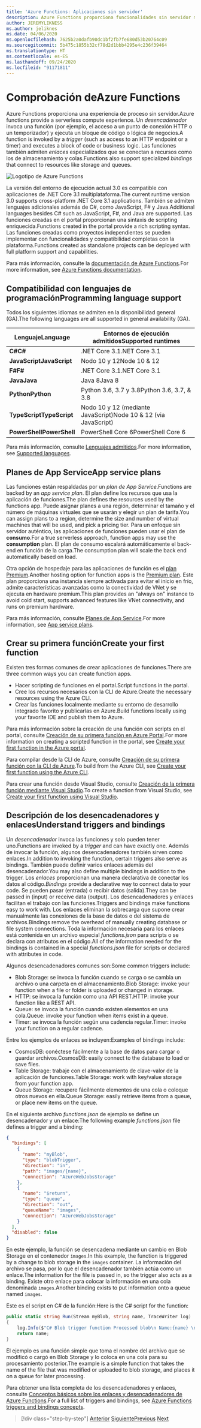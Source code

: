 ```yaml
---
title: 'Azure Functions: Aplicaciones sin servidor'
description: Azure Functions proporciona funcionalidades sin servidor mediante varios lenguajes (C#, JavaScript, Java) y plataformas para proporcionar código de escalado instantáneo orientado a eventos.
author: JEREMYLIKNESS
ms.author: jeliknes
ms.date: 04/06/2020
ms.openlocfilehash: 7625b2a0dafb90dc1bf2fb7fe680d53b20764c09
ms.sourcegitcommit: 5b475c1855b32cf78d2d1bbb4295e4c236f39464
ms.translationtype: HT
ms.contentlocale: es-ES
ms.lasthandoff: 09/24/2020
ms.locfileid: "91171811"
---
```

# <a name="azure-functions"></a><span data-ttu-id="e422f-103">Comprobación de</span><span class="sxs-lookup"><span data-stu-id="e422f-103">Azure Functions</span></span>

<span data-ttu-id="e422f-104">Azure Functions proporciona una experiencia de proceso sin servidor.</span><span class="sxs-lookup"><span data-stu-id="e422f-104">Azure functions provide a serverless compute experience.</span></span> <span data-ttu-id="e422f-105">Un *desencadenador* invoca una función (por ejemplo, el acceso a un punto de conexión HTTP o un temporizador) y ejecuta un bloque de código o lógica de negocios.</span><span class="sxs-lookup"><span data-stu-id="e422f-105">A function is invoked by a *trigger* (such as access to an HTTP endpoint or a timer) and executes a block of code or business logic.</span></span> <span data-ttu-id="e422f-106">Las funciones también admiten *enlaces* especializados que se conectan a recursos como los de almacenamiento y colas.</span><span class="sxs-lookup"><span data-stu-id="e422f-106">Functions also support specialized *bindings* that connect to resources like storage and queues.</span></span>

![Logotipo de Azure Functions](./media/azure-functions-logo.png)

<span data-ttu-id="e422f-108">La versión del entorno de ejecución actual 3.0 es compatible con aplicaciones de .NET Core 3.1 multiplataforma.</span><span class="sxs-lookup"><span data-stu-id="e422f-108">The current runtime version 3.0 supports cross-platform .NET Core 3.1 applications.</span></span> <span data-ttu-id="e422f-109">También se admiten lenguajes adicionales además de C#, como JavaScript, F# y Java.</span><span class="sxs-lookup"><span data-stu-id="e422f-109">Additional languages besides C# such as JavaScript, F#, and Java are supported.</span></span> <span data-ttu-id="e422f-110">Las funciones creadas en el portal proporcionan una sintaxis de scripting enriquecida.</span><span class="sxs-lookup"><span data-stu-id="e422f-110">Functions created in the portal provide a rich scripting syntax.</span></span> <span data-ttu-id="e422f-111">Las funciones creadas como proyectos independientes se pueden implementar con funcionalidades y compatibilidad completas con la plataforma.</span><span class="sxs-lookup"><span data-stu-id="e422f-111">Functions created as standalone projects can be deployed with full platform support and capabilities.</span></span>

<span data-ttu-id="e422f-112">Para más información, consulte la [documentación de Azure Functions](/azure/azure-functions).</span><span class="sxs-lookup"><span data-stu-id="e422f-112">For more information, see [Azure Functions documentation](/azure/azure-functions).</span></span>

## <a name="programming-language-support"></a><span data-ttu-id="e422f-113">Compatibilidad con lenguajes de programación</span><span class="sxs-lookup"><span data-stu-id="e422f-113">Programming language support</span></span>

<span data-ttu-id="e422f-114">Todos los siguientes idiomas se admiten en la disponibilidad general (GA).</span><span class="sxs-lookup"><span data-stu-id="e422f-114">The following languages are all supported in general availability (GA).</span></span>

|<span data-ttu-id="e422f-115">Lenguaje</span><span class="sxs-lookup"><span data-stu-id="e422f-115">Language</span></span>      |<span data-ttu-id="e422f-116">Entornos de ejecución admitidos</span><span class="sxs-lookup"><span data-stu-id="e422f-116">Supported runtimes</span></span>|
|--------------|------------------|
|<span data-ttu-id="e422f-117">**C#**</span><span class="sxs-lookup"><span data-stu-id="e422f-117">**C#**</span></span>        |<span data-ttu-id="e422f-118">.NET Core 3.1</span><span class="sxs-lookup"><span data-stu-id="e422f-118">.NET Core 3.1</span></span>     |
|<span data-ttu-id="e422f-119">**JavaScript**</span><span class="sxs-lookup"><span data-stu-id="e422f-119">**JavaScript**</span></span>|<span data-ttu-id="e422f-120">Nodo 10 y 12</span><span class="sxs-lookup"><span data-stu-id="e422f-120">Node 10 & 12</span></span>      |
|<span data-ttu-id="e422f-121">**F#**</span><span class="sxs-lookup"><span data-stu-id="e422f-121">**F#**</span></span>        |<span data-ttu-id="e422f-122">.NET Core 3.1</span><span class="sxs-lookup"><span data-stu-id="e422f-122">.NET Core 3.1</span></span>     |
|<span data-ttu-id="e422f-123">**Java**</span><span class="sxs-lookup"><span data-stu-id="e422f-123">**Java**</span></span>      |<span data-ttu-id="e422f-124">Java 8</span><span class="sxs-lookup"><span data-stu-id="e422f-124">Java 8</span></span>            |
|<span data-ttu-id="e422f-125">**Python**</span><span class="sxs-lookup"><span data-stu-id="e422f-125">**Python**</span></span>    |<span data-ttu-id="e422f-126">Python 3.6, 3.7 y 3.8</span><span class="sxs-lookup"><span data-stu-id="e422f-126">Python 3.6, 3.7, & 3.8</span></span>|
|<span data-ttu-id="e422f-127">**TypeScript**</span><span class="sxs-lookup"><span data-stu-id="e422f-127">**TypeScript**</span></span>|<span data-ttu-id="e422f-128">Nodo 10 y 12 (mediante JavaScript)</span><span class="sxs-lookup"><span data-stu-id="e422f-128">Node 10 & 12 (via JavaScript)</span></span>|
|<span data-ttu-id="e422f-129">**PowerShell**</span><span class="sxs-lookup"><span data-stu-id="e422f-129">**PowerShell**</span></span>|<span data-ttu-id="e422f-130">PowerShell Core 6</span><span class="sxs-lookup"><span data-stu-id="e422f-130">PowerShell Core 6</span></span>|

<span data-ttu-id="e422f-131">Para más información, consulte [Lenguajes admitidos](/azure/azure-functions/supported-languages).</span><span class="sxs-lookup"><span data-stu-id="e422f-131">For more information, see [Supported languages](/azure/azure-functions/supported-languages).</span></span>

## <a name="app-service-plans"></a><span data-ttu-id="e422f-132">Planes de App Service</span><span class="sxs-lookup"><span data-stu-id="e422f-132">App service plans</span></span>

<span data-ttu-id="e422f-133">Las funciones están respaldadas por un *plan de App Service*.</span><span class="sxs-lookup"><span data-stu-id="e422f-133">Functions are backed by an *app service plan*.</span></span> <span data-ttu-id="e422f-134">El plan define los recursos que usa la aplicación de funciones.</span><span class="sxs-lookup"><span data-stu-id="e422f-134">The plan defines the resources used by the functions app.</span></span> <span data-ttu-id="e422f-135">Puede asignar planes a una región, determinar el tamaño y el número de máquinas virtuales que se usarán y elegir un plan de tarifa.</span><span class="sxs-lookup"><span data-stu-id="e422f-135">You can assign plans to a region, determine the size and number of virtual machines that will be used, and pick a pricing tier.</span></span> <span data-ttu-id="e422f-136">Para un enfoque sin servidor auténtico, las aplicaciones de funciones pueden usar el plan de **consumo**.</span><span class="sxs-lookup"><span data-stu-id="e422f-136">For a true serverless approach, function apps may use the **consumption** plan.</span></span> <span data-ttu-id="e422f-137">El plan de consumo escalará automáticamente el back-end en función de la carga.</span><span class="sxs-lookup"><span data-stu-id="e422f-137">The consumption plan will scale the back end automatically based on load.</span></span>

<span data-ttu-id="e422f-138">Otra opción de hospedaje para las aplicaciones de función es el [plan Premium](/azure/azure-functions/functions-premium-plan).</span><span class="sxs-lookup"><span data-stu-id="e422f-138">Another hosting option for function apps is the [Premium plan](/azure/azure-functions/functions-premium-plan).</span></span> <span data-ttu-id="e422f-139">Este plan proporciona una instancia siempre activada para evitar el inicio en frío, admite características avanzadas como la conectividad de VNet y se ejecuta en hardware premium.</span><span class="sxs-lookup"><span data-stu-id="e422f-139">This plan provides an "always on" instance to avoid cold start, supports advanced features like VNet connectivity, and runs on premium hardware.</span></span>

<span data-ttu-id="e422f-140">Para más información, consulte [Planes de App Service](/azure/app-service/azure-web-sites-web-hosting-plans-in-depth-overview).</span><span class="sxs-lookup"><span data-stu-id="e422f-140">For more information, see [App service plans](/azure/app-service/azure-web-sites-web-hosting-plans-in-depth-overview).</span></span>

## <a name="create-your-first-function"></a><span data-ttu-id="e422f-141">Crear su primera función</span><span class="sxs-lookup"><span data-stu-id="e422f-141">Create your first function</span></span>

<span data-ttu-id="e422f-142">Existen tres formas comunes de crear aplicaciones de funciones.</span><span class="sxs-lookup"><span data-stu-id="e422f-142">There are three common ways you can create function apps.</span></span>

- <span data-ttu-id="e422f-143">Hacer scripting de funciones en el portal.</span><span class="sxs-lookup"><span data-stu-id="e422f-143">Script functions in the portal.</span></span>
- <span data-ttu-id="e422f-144">Cree los recursos necesarios con la CLI de Azure.</span><span class="sxs-lookup"><span data-stu-id="e422f-144">Create the necessary resources using the Azure CLI.</span></span>
- <span data-ttu-id="e422f-145">Crear las funciones localmente mediante su entorno de desarrollo integrado favorito y publicarlas en Azure.</span><span class="sxs-lookup"><span data-stu-id="e422f-145">Build functions locally using your favorite IDE and publish them to Azure.</span></span>

<span data-ttu-id="e422f-146">Para más información sobre la creación de una función con scripts en el portal, consulte [Creación de su primera función en Azure Portal](/azure/azure-functions/functions-create-first-azure-function).</span><span class="sxs-lookup"><span data-stu-id="e422f-146">For more information on creating a scripted function in the portal, see [Create your first function in the Azure portal](/azure/azure-functions/functions-create-first-azure-function).</span></span>

<span data-ttu-id="e422f-147">Para compilar desde la CLI de Azure, consulte [Creación de su primera función con la CLI de Azure](/azure/azure-functions/functions-create-first-azure-function-azure-cli).</span><span class="sxs-lookup"><span data-stu-id="e422f-147">To build from the Azure CLI, see [Create your first function using the Azure CLI](/azure/azure-functions/functions-create-first-azure-function-azure-cli).</span></span>

<span data-ttu-id="e422f-148">Para crear una función desde Visual Studio, consulte [Creación de la primera función mediante Visual Studio](/azure/azure-functions/functions-create-your-first-function-visual-studio).</span><span class="sxs-lookup"><span data-stu-id="e422f-148">To create a function from Visual Studio, see [Create your first function using Visual Studio](/azure/azure-functions/functions-create-your-first-function-visual-studio).</span></span>

## <a name="understand-triggers-and-bindings"></a><span data-ttu-id="e422f-149">Descripción de los desencadenadores y enlaces</span><span class="sxs-lookup"><span data-stu-id="e422f-149">Understand triggers and bindings</span></span>

<span data-ttu-id="e422f-150">Un *desencadenador* invoca las funciones y solo pueden tener uno.</span><span class="sxs-lookup"><span data-stu-id="e422f-150">Functions are invoked by a *trigger* and can have exactly one.</span></span> <span data-ttu-id="e422f-151">Además de invocar la función, algunos desencadenadores también sirven como enlaces.</span><span class="sxs-lookup"><span data-stu-id="e422f-151">In addition to invoking the function, certain triggers also serve as bindings.</span></span> <span data-ttu-id="e422f-152">También puede definir varios enlaces además del desencadenador.</span><span class="sxs-lookup"><span data-stu-id="e422f-152">You may also define multiple bindings in addition to the trigger.</span></span> <span data-ttu-id="e422f-153">Los *enlaces* proporcionan una manera declarativa de conectar los datos al código.</span><span class="sxs-lookup"><span data-stu-id="e422f-153">*Bindings* provide a declarative way to connect data to your code.</span></span> <span data-ttu-id="e422f-154">Se pueden pasar (entrada) o recibir datos (salida).</span><span class="sxs-lookup"><span data-stu-id="e422f-154">They can be passed in (input) or receive data (output).</span></span> <span data-ttu-id="e422f-155">Los desencadenadores y enlaces facilitan el trabajo con las funciones.</span><span class="sxs-lookup"><span data-stu-id="e422f-155">Triggers and bindings make functions easy to work with.</span></span> <span data-ttu-id="e422f-156">Los enlaces eliminan la sobrecarga que supone crear manualmente las conexiones de la base de datos o del sistema de archivos.</span><span class="sxs-lookup"><span data-stu-id="e422f-156">Bindings remove the overhead of manually creating database or file system connections.</span></span> <span data-ttu-id="e422f-157">Toda la información necesaria para los enlaces está contenida en un archivo especial *functions.json* para scripts o se declara con atributos en el código.</span><span class="sxs-lookup"><span data-stu-id="e422f-157">All of the information needed for the bindings is contained in a special *functions.json* file for scripts or declared with attributes in code.</span></span>

<span data-ttu-id="e422f-158">Algunos desencadenadores comunes son:</span><span class="sxs-lookup"><span data-stu-id="e422f-158">Some common triggers include:</span></span>

- <span data-ttu-id="e422f-159">Blob Storage: se invoca la función cuando se carga o se cambia un archivo o una carpeta en el almacenamiento.</span><span class="sxs-lookup"><span data-stu-id="e422f-159">Blob Storage: invoke your function when a file or folder is uploaded or changed in storage.</span></span>
- <span data-ttu-id="e422f-160">HTTP: se invoca la función como una API REST.</span><span class="sxs-lookup"><span data-stu-id="e422f-160">HTTP: invoke your function like a REST API.</span></span>
- <span data-ttu-id="e422f-161">Queue: se invoca la función cuando existen elementos en una cola.</span><span class="sxs-lookup"><span data-stu-id="e422f-161">Queue: invoke your function when items exist in a queue.</span></span>
- <span data-ttu-id="e422f-162">Timer: se invoca la función según una cadencia regular.</span><span class="sxs-lookup"><span data-stu-id="e422f-162">Timer: invoke your function on a regular cadence.</span></span>

<span data-ttu-id="e422f-163">Entre los ejemplos de enlaces se incluyen:</span><span class="sxs-lookup"><span data-stu-id="e422f-163">Examples of bindings include:</span></span>

- <span data-ttu-id="e422f-164">CosmosDB: conéctese fácilmente a la base de datos para cargar o guardar archivos.</span><span class="sxs-lookup"><span data-stu-id="e422f-164">CosmosDB: easily connect to the database to load or save files.</span></span>
- <span data-ttu-id="e422f-165">Table Storage: trabaje con el almacenamiento de clave-valor de la aplicación de funciones.</span><span class="sxs-lookup"><span data-stu-id="e422f-165">Table Storage: work with key/value storage from your function app.</span></span>
- <span data-ttu-id="e422f-166">Queue Storage: recupere fácilmente elementos de una cola o coloque otros nuevos en ella.</span><span class="sxs-lookup"><span data-stu-id="e422f-166">Queue Storage: easily retrieve items from a queue, or place new items on the queue.</span></span>

<span data-ttu-id="e422f-167">En el siguiente archivo *functions.json* de ejemplo se define un desencadenador y un enlace:</span><span class="sxs-lookup"><span data-stu-id="e422f-167">The following example *functions.json* file defines a trigger and a binding:</span></span>

```json
{
  "bindings": [
    {
      "name": "myBlob",
      "type": "blobTrigger",
      "direction": "in",
      "path": "images/{name}",
      "connection": "AzureWebJobsStorage"
    },
    {
      "name": "$return",
      "type": "queue",
      "direction": "out",
      "queueName": "images",
      "connection": "AzureWebJobsStorage"
    }
  ],
  "disabled": false
}
```

<span data-ttu-id="e422f-168">En este ejemplo, la función se desencadena mediante un cambio en Blob Storage en el contenedor `images`.</span><span class="sxs-lookup"><span data-stu-id="e422f-168">In this example, the function is triggered by a change to blob storage in the `images` container.</span></span> <span data-ttu-id="e422f-169">La información del archivo se pasa, por lo que el desencadenador también actúa como un enlace.</span><span class="sxs-lookup"><span data-stu-id="e422f-169">The information for the file is passed in, so the trigger also acts as a binding.</span></span> <span data-ttu-id="e422f-170">Existe otro enlace para colocar la información en una cola denominada `images`.</span><span class="sxs-lookup"><span data-stu-id="e422f-170">Another binding exists to put information onto a queue named `images`.</span></span>

<span data-ttu-id="e422f-171">Este es el script en C# de la función:</span><span class="sxs-lookup"><span data-stu-id="e422f-171">Here is the C# script for the function:</span></span>

```csharp
public static string Run(Stream myBlob, string name, TraceWriter log)
{
    log.Info($"C# Blob trigger function Processed blob\n Name:{name} \n Size: {myBlob.Length} Bytes");
    return name;
}
```

<span data-ttu-id="e422f-172">El ejemplo es una función simple que toma el nombre del archivo que se modificó o cargó en Blob Storage y lo coloca en una cola para su procesamiento posterior.</span><span class="sxs-lookup"><span data-stu-id="e422f-172">The example is a simple function that takes the name of the file that was modified or uploaded to blob storage, and places it on a queue for later processing.</span></span>

<span data-ttu-id="e422f-173">Para obtener una lista completa de los desencadenadores y enlaces, consulte [Conceptos básicos sobre los enlaces y desencadenadores de Azure Functions](/azure/azure-functions/functions-triggers-bindings).</span><span class="sxs-lookup"><span data-stu-id="e422f-173">For a full list of triggers and bindings, see [Azure Functions triggers and bindings concepts](/azure/azure-functions/functions-triggers-bindings).</span></span>

>[!div class="step-by-step"]
><span data-ttu-id="e422f-174">[Anterior](azure-serverless-platform.md)
>[Siguiente](application-insights.md)</span><span class="sxs-lookup"><span data-stu-id="e422f-174">[Previous](azure-serverless-platform.md)
[Next](application-insights.md)</span></span>
